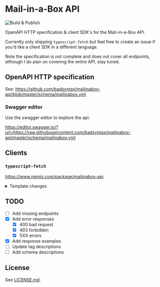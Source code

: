 # Mail-in-a-Box API

![Build & Publish](https://github.com/badsyntax/mailinabox-api/workflows/Build%20&%20Publish/badge.svg)

OpenAPI HTTP specification & client SDK's for the Mail-in-a-Box API.

Currently only shipping `typescript-fetch` but feel free to create an issue if you'd like a client SDK in a different language.

Note the specification is not complete and does not cover all endpoints, although I do plan on covering the entire API, stay tuned.

## OpenAPI HTTP specification

See: https://github.com/badsyntax/mailinabox-api/blob/master/schema/mailinabox.yml

### Swagger editor

Use the swagger editor to explore the api:

https://editor.swagger.io/?url=https://raw.githubusercontent.com/badsyntax/mailinabox-api/master/schema/mailinabox.yml

## Clients

### `typescript-fetch`

https://www.npmjs.com/package/mailinabox-api

<details><summary>Template changes</summary>

## Supporting oneOf response types

The [Response Body](https://swagger.io/docs/specification/describing-responses/#body) spec says:

> The schema keyword is used to describe the response body. A schema can define:
>
> - a primitive data type such as a number or string – used for plain text responses

For endpoints that return a single primitive data type, the default generator will build the client so that it returns a `string` type _even if response type is set to `application/json`_. This seems to conform to the spec.

The mailinabox API returns primitive data types (eg `boolean`) for `application/json` responses, and we want that type represented in TypeScript. The follow changes were made to support both `application/json` and `text/html` endpoints that return a primitive data type.

```diff
--- a/templates/typescript-fetch/apis.mustache
+++ b/templates/typescript-fetch/apis.mustache
@@ -287,7 +287,9 @@ export class {{classname}} extends runtime.BaseAPI {
         return new runtime.JSONApiResponse<any>(response);
         {{/isListContainer}}
         {{#returnSimpleType}}
-        return new runtime.TextApiResponse(response) as any;
+        const contentType = response.headers.get('content-type');
+        const isJson = contentType && contentType.includes('application/json');
+        return new runtime[isJson ? 'JSONApiResponse' : 'TextApiResponse'](response) as any;
         {{/returnSimpleType}}
         {{/returnTypeIsPrimitive}}
         {{^returnTypeIsPrimitive}}
```

## Support posting text/(plain|html) bodies

Prevent quotes added to text/plain POST body. This seems like a bug in the generator, see https://github.com/OpenAPITools/openapi-generator/issues/7083.

```diff
--- a/templates/typescript-fetch/runtime.mustache
+++ b/templates/typescript-fetch/runtime.mustache
@@ -50,7 +50,7 @@ export class BaseAPI {
             // do not handle correctly sometimes.
             url += '?' + this.configuration.queryParamsStringify(context.query);
         }
-        const body = ((typeof FormData !== "undefined" && context.body instanceof FormData) || context.body instanceof URLSearchParams || isBlob(context.body))
+        const body = ((typeof FormData !== "undefined" && context.body instanceof FormData) || context.body instanceof URLSearchParams || isBlob(context.body)) || context.headers['Content-Type'] !== 'application/json'
            ? context.body
            : JSON.stringify(context.body);
```

</details>

## TODO

- [ ] Add missing endpoints
- [x] Add error responses
  - [x] 400 bad request
  - [x] 403 forbidden
  - [x] 5XX errors
- [x] Add response examples
- [ ] Update tag descriptions
- [ ] Add schema descriptions

## License

See [LICENSE.md](./LICENSE.md).
